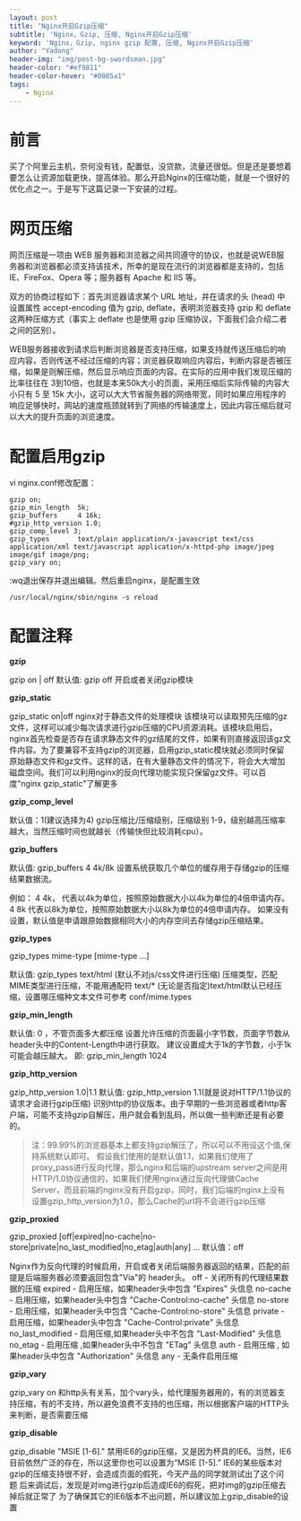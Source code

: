 ```yaml
---
layout: post
title: "Nginx开启Gzip压缩"
subtitle: 'Nginx，Gzip, 压缩, Nginx开启Gzip压缩'
keyword: 'Nginx，Gzip, nginx gzip 配置, 压缩, Nginx开启Gzip压缩'
author: "Yadong"
header-img: "img/post-bg-swordsman.jpg"
header-color: "#ef9811"
header-color-hover: "#0085a1"
tags:
    - Nginx
---
```


# 前言 #
买了个阿里云主机，奈何没有钱，配置低，没贷款，流量还很低。但是还是要想着要怎么让资源加载更快，提高体验。那么开启Nginx的压缩功能，就是一个很好的优化点之一。于是写下这篇记录一下安装的过程。

# 网页压缩 #
网页压缩是一项由 WEB 服务器和浏览器之间共同遵守的协议，也就是说WEB服务器和浏览器都必须支持该技术，所幸的是现在流行的浏览器都是支持的，包括 IE、FireFox、Opera 等；服务器有 Apache 和 IIS 等。

双方的协商过程如下：首先浏览器请求某个 URL 地址，并在请求的头 (head) 中设置属性 accept-encoding 值为 gzip, deflate，表明浏览器支持 gzip 和 deflate 这两种压缩方式（事实上 deflate 也是使用 gzip 压缩协议，下面我们会介绍二者之间的区别）。

WEB服务器接收到请求后判断浏览器是否支持压缩，如果支持就传送压缩后的响应内容，否则传送不经过压缩的内容；浏览器获取响应内容后，判断内容是否被压缩，如果是则解压缩，然后显示响应页面的内容。在实际的应用中我们发现压缩的比率往往在 3到10倍，也就是本来50k大小的页面，采用压缩后实际传输的内容大小只有 5 至 15k 大小，这可以大大节省服务器的网络带宽，同时如果应用程序的响应足够快时，网站的速度瓶颈就转到了网络的传输速度上，因此内容压缩后就可以大大的提升页面的浏览速度。

# 配置启用gzip #
vi nginx.conf修改配置：
```
gzip on;
gzip_min_length  5k;
gzip_buffers     4 16k;
#gzip_http_version 1.0;
gzip_comp_level 3;
gzip_types       text/plain application/x-javascript text/css application/xml text/javascript application/x-httpd-php image/jpeg image/gif image/png;
gzip_vary on;
```	
:wq退出保存并退出编辑。然后重启nginx，是配置生效
```
/usr/local/nginx/sbin/nginx -s reload
```

# 配置注释 #

**gzip**

gzip on \| off
默认值: gzip off 
开启或者关闭gzip模块

**gzip_static**

gzip_static on|off
nginx对于静态文件的处理模块
该模块可以读取预先压缩的gz文件，这样可以减少每次请求进行gzip压缩的CPU资源消耗。该模块启用后，nginx首先检查是否存在请求静态文件的gz结尾的文件，如果有则直接返回该gz文件内容。为了要兼容不支持gzip的浏览器，启用gzip_static模块就必须同时保留原始静态文件和gz文件。这样的话，在有大量静态文件的情况下，将会大大增加磁盘空间。我们可以利用nginx的反向代理功能实现只保留gz文件。可以百度"nginx gzip_static"了解更多

**gzip_comp_level**

默认值：1(建议选择为4)
gzip压缩比/压缩级别，压缩级别 1-9，级别越高压缩率越大，当然压缩时间也就越长（传输快但比较消耗cpu）。

**gzip_buffers**

默认值: gzip_buffers 4 4k/8k 
设置系统获取几个单位的缓存用于存储gzip的压缩结果数据流。 

例如：
4 4k， 代表以4k为单位，按照原始数据大小以4k为单位的4倍申请内存。 
4 8k 代表以8k为单位，按照原始数据大小以8k为单位的4倍申请内存。
如果没有设置，默认值是申请跟原始数据相同大小的内存空间去存储gzip压缩结果。

**gzip_types** 

gzip_types mime-type [mime-type ...]

默认值: gzip_types text/html (默认不对js/css文件进行压缩)
压缩类型，匹配MIME类型进行压缩，不能用通配符 text/*
(无论是否指定)text/html默认已经压缩，设置哪压缩种文本文件可参考 conf/mime.types

**gzip_min_length**

默认值: 0 ，不管页面多大都压缩
设置允许压缩的页面最小字节数，页面字节数从header头中的Content-Length中进行获取。
建议设置成大于1k的字节数，小于1k可能会越压越大。 即: gzip_min_length 1024

**gzip_http_version** 

gzip_http_version 1.0|1.1
默认值: gzip_http_version 1.1(就是说对HTTP/1.1协议的请求才会进行gzip压缩)
识别http的协议版本。由于早期的一些浏览器或者http客户端，可能不支持gzip自解压，用户就会看到乱码，所以做一些判断还是有必要的。 
> 注：99.99%的浏览器基本上都支持gzip解压了，所以可以不用设这个值,保持系统默认即可。
> 假设我们使用的是默认值1.1，如果我们使用了proxy_pass进行反向代理，那么nginx和后端的upstream
> server之间是用HTTP/1.0协议通信的，如果我们使用nginx通过反向代理做Cache
> Server，而且前端的nginx没有开启gzip，同时，我们后端的nginx上没有设置gzip_http_version为1.0，那么Cache的url将不会进行gzip压缩

**gzip_proxied** 

gzip_proxied [off|expired|no-cache|no-store|private|no_last_modified|no_etag|auth|any] ...
默认值：off

Nginx作为反向代理的时候启用，开启或者关闭后端服务器返回的结果，匹配的前提是后端服务器必须要返回包含"Via"的 header头。
off - 关闭所有的代理结果数据的压缩
expired - 启用压缩，如果header头中包含 "Expires" 头信息
no-cache - 启用压缩，如果header头中包含 "Cache-Control:no-cache" 头信息
no-store - 启用压缩，如果header头中包含 "Cache-Control:no-store" 头信息
private - 启用压缩，如果header头中包含 "Cache-Control:private" 头信息
no_last_modified - 启用压缩,如果header头中不包含 "Last-Modified" 头信息
no_etag - 启用压缩 ,如果header头中不包含 "ETag" 头信息
auth - 启用压缩 , 如果header头中包含 "Authorization" 头信息
any - 无条件启用压缩

**gzip_vary**

gzip_vary on
和http头有关系，加个vary头，给代理服务器用的，有的浏览器支持压缩，有的不支持，所以避免浪费不支持的也压缩，所以根据客户端的HTTP头来判断，是否需要压缩

**gzip_disable**

gzip_disable "MSIE [1-6]."
禁用IE6的gzip压缩，又是因为杯具的IE6。当然，IE6目前依然广泛的存在，所以这里你也可以设置为“MSIE [1-5].”
IE6的某些版本对gzip的压缩支持很不好，会造成页面的假死，今天产品的同学就测试出了这个问题
后来调试后，发现是对img进行gzip后造成IE6的假死，把对img的gzip压缩去掉后就正常了
为了确保其它的IE6版本不出问题，所以建议加上gzip_disable的设置
